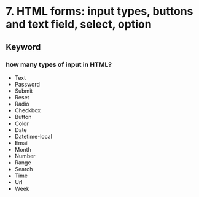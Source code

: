 # 7. HTML forms: input types, buttons and text field, select, option

## Keyword

### how many types of input in HTML?

- Text
- Password
- Submit
- Reset
- Radio
- Checkbox
- Button
- Color
- Date
- Datetime-local
- Email
- Month
- Number
- Range
- Search
- Time
- Url
- Week
